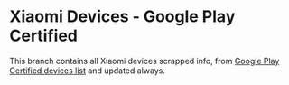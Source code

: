 # Xiaomi Devices - Google Play Certified
This branch contains all Xiaomi devices scrapped info, from [Google Play Certified devices list](https://github.com/androidtrackers/certified-android-devices) and updated always.
